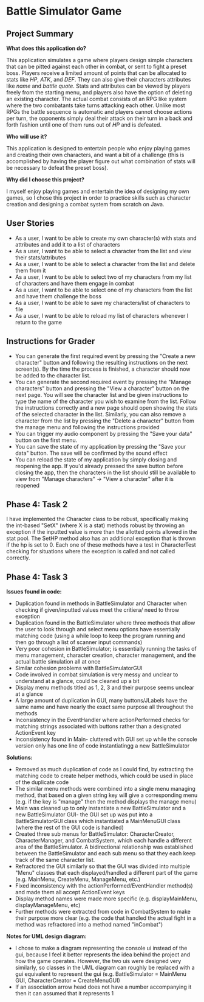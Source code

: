# Battle Simulator Game

## Project Summary

**What does this application do?**

This application simulates a game where players design simple characters that can be pitted against each other in combat,
or sent to fight a preset boss. Players receive a limited amount of points that can be allocated to stats like *HP*,
*ATK*, and *DEF*. They can also give their characters attributes like *name* and *battle quote*. Stats and
attributes can be viewed by players freely from the starting menu, and players also have the option of deleting
an existing character. The actual combat consists of an RPG like system where the two combatants take turns attacking each 
other. Unlike most RPGs the battle sequence is automatic and players cannot choose actions per turn, the opponents simply
deal their attack on their turn in a back and forth fashion until one of them runs out of *HP* and is defeated.


**Who will use it?**

This application is designed to entertain people who enjoy playing games and creating their own characters, and want a
bit of a challenge (this is accomplished by having the player figure out what combination of stats will be necessary to
defeat the preset boss).


**Why did I choose this project?**

I myself enjoy playing games and entertain the idea of designing my own games, so I chose this
project in order to practice skills such as character creation and designing a combat system from scratch on Java.


## User Stories
* As a user, I want to be able to create my own character(s) with stats and attributes and add it to a list of characters
* As a user, I want to be able to select a character from the list and view their stats/attributes
* As a user, I want to be able to select a character from the list and delete them from it
* As a user, I want to be able to select two of my characters from my list of characters and have them engage in combat
* As a user, I want to be able to select one of my characters from the list and have them challenge the boss
* As a user, I want to be able to save my characters/list of characters to file
* As a user, I want to be able to reload my list of characters whenever I return to the game


## Instructions for Grader
* You can generate the first required event by pressing the "Create a new character" button and following the resulting
instructions on the next screen(s). By the time the process is finished, a character should now be added to the character list.
* You can generate the second required event by pressing the "Manage characters" button and pressing the "View a character"
button on the next page. You will see the character list and be given instructions to type the name of the character you wish to examine from the list.
Follow the instructions correctly and a new page should open showing the stats of the selected character in the list. Similarly, you can
also remove a character from the list by pressing the "Delete a character" button from the manage menu and following the instructions provided
* You can trigger my audio component by pressing the "Save your data" button on the first menu.
* You can save the state of my application by pressing the "Save your data" button. The save will be confirmed by the sound effect
* You can reload the state of my application by simply closing and reopening the app. If you'd already pressed the save button before
closing the app, then the characters in the list should still be available to view from "Manage characters" -> "View a character"
after it is reopened


## Phase 4: Task 2
I have implemented the Character class to be robust, specifically making the int-based "SetX" (where X is a stat) methods
robust by throwing an exception if the inputted value is more than the allotted points allowed in the stat pool. The SetHP
method also has an additional exception that is thrown if the hp is set to 0. Each one of these methods have a test in CharacterTest
checking for situations where the exception is called and not called correctly.


## Phase 4: Task 3
**Issues found in code:**

* Duplication found in methods in BattleSimulator and Character when checking if given/inputted values meet the critiera/
need to throw exception
* Duplication found in the BattleSimulator where three methods that allow the user to look through and select menu options
have essentially matching code (using a while loop to keep the program running and then go through a list of scanner input commands)
* Very poor cohesion in BattleSimulator; is essentially running the tasks of menu management, character creation, character management,
and the actual battle simulation all at once
* Similar cohesion problems with BattleSimulatorGUI
* Code involved in combat simulation is very messy and unclear to understand at a glance, could be cleaned up a bit
* Display menu methods titled as 1, 2, 3 and their purpose seems unclear at a glance
* A large amount of duplication in GUI, many buttons/JLabels have the same name and have nearly the exact same purpose all
throughout the methods
* Inconsistency in the EventHandler where actionPerformed checks for matching strings associated with buttons rather than a
designated ActionEvent key
* Inconsistency found in Main- cluttered with GUI set up while the console version only has one line of code instantiatingg a new BattleSimulator


**Solutions:**

* Removed as much duplication of code as I could find, by extracting the matching code to create helper methods, which
could be used in place of the duplicate code
* The similar menu methods were combined into a single menu managing method, that based on a given string key will give a
corresponding menu (e.g. if the key is "manage" then the method displays the manage menu)
* Main was cleaned up to only instantiate a new BattleSimulator and a new BattleSimulator GUI- the GUI set up was put into 
a BattleSimulatorGUI class which instantiated a MainMenuGUI class (where the rest of the GUI code is handled)
* Created three sub menus for BattleSimulator: CharacterCreator, CharacterManager, and CombatSystem, which each handle a
different area of the BattleSimulator. A bidirectional relationship was established between the BattleSimulator and each
sub menu so that they each keep track of the same character list. 
* Refractored the GUI similarly so that the GUI was divided into multiple "Menu" classes that each displayed/handled a different part
of the game (e.g. MainMenu, CreateMenu, ManageMenu, etc.)
* Fixed inconsistency with the actionPerformed/EventHandler method(s) and made them all accept ActionEvent keys
* Display method names were made more specific (e.g. displayMainMenu, displayManageMenu, etc)
* Further methods were extracted from code in CombatSystem to make their purpose more clear (e.g. the code that handled the
actual fight in a method was refractored into a method named "inCombat")


**Notes for UML design diagram:**
* I chose to make a diagram representing the console ui instead of the gui, because I feel it
better represents the idea behind the project and how the game operates. However, the two uis were designed very similarly, so
classes in the UML diagram can roughly be replaced with a gui equivalent to represent the gui (e.g. BattleSimulator = MainMenu GUI,
CharacterCreator = CreateMenuGUI)
* If an association arrow head does not have a number accompanying it then it can assumed that it represents 1
